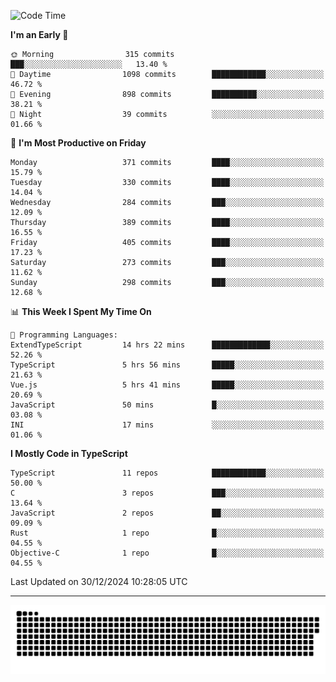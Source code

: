 <!--
<picture>
  <source
    srcset="https://github-readme-stats.vercel.app/api?username=kevinxft&show_icons=true&theme=dark"
    media="(prefers-color-scheme: dark)"
  />
  <source
    srcset="https://github-readme-stats.vercel.app/api?username=kevinxft&show_icons=true"
    media="(prefers-color-scheme: light), (prefers-color-scheme: no-preference)"
  />
  <img src="https://github-readme-stats.vercel.app/api?username=kevinxft&show_icons=true" />
</picture>
-->

<!--START_SECTION:waka-->
![Code Time](http://img.shields.io/badge/Code%20Time-2%2C945%20hrs%2059%20mins-blue)

**I'm an Early 🐤** 

```text
🌞 Morning                315 commits         ███░░░░░░░░░░░░░░░░░░░░░░   13.40 % 
🌆 Daytime                1098 commits        ████████████░░░░░░░░░░░░░   46.72 % 
🌃 Evening                898 commits         ██████████░░░░░░░░░░░░░░░   38.21 % 
🌙 Night                  39 commits          ░░░░░░░░░░░░░░░░░░░░░░░░░   01.66 % 
```
📅 **I'm Most Productive on Friday** 

```text
Monday                   371 commits         ████░░░░░░░░░░░░░░░░░░░░░   15.79 % 
Tuesday                  330 commits         ████░░░░░░░░░░░░░░░░░░░░░   14.04 % 
Wednesday                284 commits         ███░░░░░░░░░░░░░░░░░░░░░░   12.09 % 
Thursday                 389 commits         ████░░░░░░░░░░░░░░░░░░░░░   16.55 % 
Friday                   405 commits         ████░░░░░░░░░░░░░░░░░░░░░   17.23 % 
Saturday                 273 commits         ███░░░░░░░░░░░░░░░░░░░░░░   11.62 % 
Sunday                   298 commits         ███░░░░░░░░░░░░░░░░░░░░░░   12.68 % 
```


📊 **This Week I Spent My Time On** 

```text
💬 Programming Languages: 
ExtendTypeScript         14 hrs 22 mins      █████████████░░░░░░░░░░░░   52.26 % 
TypeScript               5 hrs 56 mins       █████░░░░░░░░░░░░░░░░░░░░   21.63 % 
Vue.js                   5 hrs 41 mins       █████░░░░░░░░░░░░░░░░░░░░   20.69 % 
JavaScript               50 mins             █░░░░░░░░░░░░░░░░░░░░░░░░   03.08 % 
INI                      17 mins             ░░░░░░░░░░░░░░░░░░░░░░░░░   01.06 % 
```

**I Mostly Code in TypeScript** 

```text
TypeScript               11 repos            ████████████░░░░░░░░░░░░░   50.00 % 
C                        3 repos             ███░░░░░░░░░░░░░░░░░░░░░░   13.64 % 
JavaScript               2 repos             ██░░░░░░░░░░░░░░░░░░░░░░░   09.09 % 
Rust                     1 repo              █░░░░░░░░░░░░░░░░░░░░░░░░   04.55 % 
Objective-C              1 repo              █░░░░░░░░░░░░░░░░░░░░░░░░   04.55 % 
```




 Last Updated on 30/12/2024 10:28:05 UTC
<!--END_SECTION:waka-->

---

<picture>
  <source media="(prefers-color-scheme: dark)" srcset="https://raw.githubusercontent.com/kevinxft/kevinxft/output/github-contribution-grid-snake-dark.svg">
  <source media="(prefers-color-scheme: light)" srcset="https://raw.githubusercontent.com/kevinxft/kevinxft/output/github-contribution-grid-snake.svg">
  <img alt="github contribution grid snake animation" src="https://raw.githubusercontent.com/kevinxft/kevinxft/output/github-contribution-grid-snake.svg">
</picture>